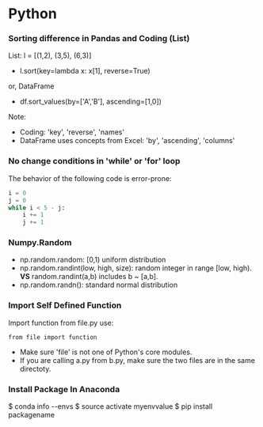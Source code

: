 Python
==========

### Sorting difference in Pandas and Coding (List)

List: l = [(1,2), (3,5), (6,3)]

  - l.sort(key=lambda x: x[1], reverse=True)

or, DataFrame  
  
  - df.sort_values(by=['A','B'], ascending=[1,0])
  
Note:

  - Coding: 'key', 'reverse', 'names'
  - DataFrame uses concepts from Excel: 'by', 'ascending', 'columns'
  
### No change conditions in 'while' or 'for' loop

The behavior of the following code is error-prone:

```python
i = 0
j = 0
while i < 5 - j:
    i += 1
	j += 1
```

### Numpy.Random

  - np.random.random: [0,1) uniform distribution
  - np.random.randint(low, high, size): random integer in range [low, high). **VS** random.randint(a,b) includes b ~ [a,b]. 
  - np.random.randn(): standard normal distribution 
  
### Import Self Defined Function

Import function from file.py use:
```
from file import function
```
  - Make sure 'file' is not one of Python's core modules.
  - If you are calling a.py from b.py, make sure the two files are in the same directoty.
  
### Install Package In Anaconda

$ conda info --envs
$ source activate myenvvalue
$ pip install packagename
